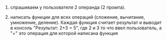 1) спрашиваем у пользователя 2 операнда (2 промта).

2) написать функции для всех операций (сложение, вычитание, умножение, деление). Каждая функция считает результат и
   выводит в консоль "Результат: 2+3 = 5", где 2 и 3 то что ввел пользователь, а "+" это операция для которой написана
   функция
